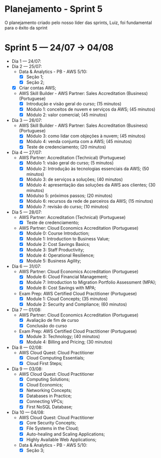 # Planejamento - Sprint 5

O planejamento criado pelo nosso líder das sprints, Luiz, foi fundamental para o êxito da sprint

# Sprint 5 — 24/07 → 04/08

- Dia 1 — 24/07:
- Dia 2 — 25/07:
    - Data & Analytics - PB - AWS 5/10:
        - [x]  Seção 1;
        - [x]  Seção 2;
    - [x]  Criar contas AWS;
    - AWS Skill Builder - AWS Partner: Sales Accreditation (Business) (Portuguese)
        - [x]  Introdução e visão geral do curso; (15 minutos)
        - [x]  Módulo 1: conceitos de nuvem e serviços da AWS; (45 minutos)
        - [x]  Módulo 2: valor comercial; (45 minutos)
- Dia 3 — 26/07:
    - AWS Skill Builder - AWS Partner: Sales Accreditation (Business) (Portuguese)
        - [x]  Módulo 3: como lidar com objeções à nuvem; (45 minutos)
        - [x]  Módulo 4: venda conjunta com a AWS; (45 minutos)
        - [x]  Teste de credenciamento; (20 minutos)
- Dia 4 — 27/07:
    - AWS Partner: Accreditation (Technical) (Portuguese)
        - [x]  Módulo 1: visão geral do curso; (5 minutos)
        - [x]  Módulo 2: Introdução às tecnologias essenciais da AWS; (50 minutos)
        - [x]  Módulo 3: de serviços a soluções; (40 minutos)
        - [x]  Módulo 4: apresentação das soluções da AWS aos clientes; (30 minutos)
        - [x]  Módulso 5: próximos passos; (20 minutos)
        - [x]  Módulo 6: recursos da rede de parceiros da AWS; (15 minutos)
        - [x]  Módulo 7: revisão do curso; (10 minutos)
- Dia 5 — 28/07:
    - AWS Partner: Accreditation (Technical) (Portuguese)
        - [x]  Teste de credenciamento;
    - AWS Partner: Cloud Economics Accreditation (Portuguese)
        - [x]  Module 0: Course Introduction;
        - [x]  Module 1: Introduction to Business Value;
        - [x]  Module 2: Cost Savings Basics;
        - [x]  Module 3: Staff Productivity;
        - [x]  Module 4: Operational Resilience;
        - [x]  Module 5: Business Agility;
- Dia 6 — 31/07:
    - AWS Partner: Cloud Economics Accreditation (Portuguese)
        - [x]  Module 6: Cloud Financial Management;
        - [x]  Module 7: Introduction to Migration Portfolio Assessment (MPA);
        - [x]  Module 8: Cost Savings with MPA;
    - Exam Prep: AWS Certified Cloud Practitioner (Portuguese)
        - [x]  Module 1: Cloud Concepts; (35 minutos)
        - [x]  Module 2: Security and Compliance; (60 minutos)
- Dia 7 — 01/08:
    - AWS Partner: Cloud Economics Accreditation (Portuguese)
        - [x]  Avaliação de fim de curso
        - [x]  Conclusão do curso
    - Exam Prep: AWS Certified Cloud Practitioner (Portuguese)
        - [x]  Module 3: Technology; (40 minutos)
        - [x]  Module 4: Billing and Pricing; (30 minutos)
- Dia 8 — 02/08:
    - AWS Cloud Quest: Cloud Practitioner
        - [x]  Cloud Computing Essentials;
        - [x]  Cloud First Steps;
- Dia 9 — 03/08:
    - AWS Cloud Quest: Cloud Practitioner
        - [x]  Computing Solutions;
        - [x]  Cloud Economics;
        - [x]  Networking Concepts;
        - [x]  Databases in Practice;
        - [x]  Connecting VPCs;
        - [x]  First NoSQL Database;
- Dia 10 — 04/08:
    - AWS Cloud Quest: Cloud Practitioner
        - [x]  Core Security Concepts;
        - [x]  File Systems in the Cloud;
        - [x]  Auto-healing and Scaling Applications;
        - [x]  Highly Available Web Applications;
    - Data & Analytics - PB - AWS 5/10:
        - [x]  Seção 3;